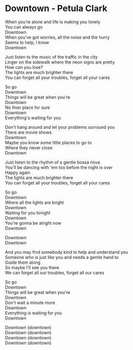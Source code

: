 # Downtown - Petula Clark

When you're alone and life is making you lonely\
You can always go\
Downtown\
When you've got worries, all the noise and the hurry\
Seems to help, I know\
Downtown

Just listen to the music of the traffic in the city\
Linger on the sidewalk where the neon signs are pretty\
How can you lose?\
The lights are much brighter there\
You can forget all your troubles, forget all your cares

So go\
Downtown\
Things will be great when you're\
Downtown\
No finer place for sure\
Downtown\
Everything's waiting for you

Don't hang around and let your problems surround you\
There are movie shows\
Downtown\
Maybe you know some little places to go to\
Where they never close\
Downtown

Just listen to the rhythm of a gentle bossa nova\
You'll be dancing with 'em too before the night is over\
Happy again\
The lights are much brighter there\
You can forget all your troubles, forget all your cares

So go\
Downtown\
Where all the lights are bright\
Downtown\
Waiting for you tonight\
Downtown\
You're gonna be alright now\
Downtown

Downtown\
Downtown

And you may find somebody kind to help and understand you\
Someone who is just like you and needs a gentle hand to\
Guide them along\
So maybe I'll see you there\
We can forget all our troubles, forget all our cares

So go\
Downtown\
Things will be great when you're\
Downtown\
Don't wait a minute more\
Downtown\
Everything is waiting for you\
Downtown

Downtown (downtown)\
Downtown (downtown)\
Downtown (downtown)\
Downtown (downtown)